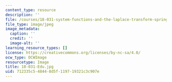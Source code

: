 ```yaml
---
content_type: resource
description: ''
file: /courses/18-031-system-functions-and-the-laplace-transform-spring-2019/712335c548448d5f119719321c3c907e_18-031-Edu.jpg
file_type: image/jpeg
image_metadata:
  caption: ''
  credit: ''
  image-alt: ''
learning_resource_types: []
license: https://creativecommons.org/licenses/by-nc-sa/4.0/
ocw_type: OCWImage
resourcetype: Image
title: 18-031-Edu.jpg
uid: 712335c5-4844-8d5f-1197-19321c3c907e
---
```


